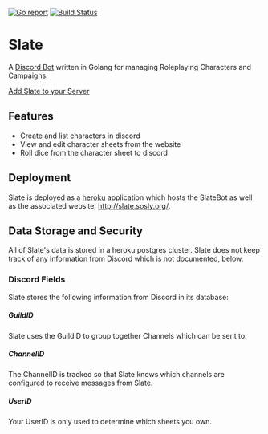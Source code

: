 [![Go report](http://goreportcard.com/badge/kkragenbrink/slate)](http://goreportcard.com/report/kkragenbrink/slate) 
[![Build Status](https://travis-ci.com/kkragenbrink/slate.svg?branch=master)](https://travis-ci.com/kkragenbrink/slate)

# Slate
A [Discord Bot](http://www.discordapp.com/) written in Golang for managing Roleplaying Characters and Campaigns.

[Add Slate to your Server](https://discordapp.com/oauth2/authorize?client_id=484419646901059594&scope=bot)

## Features
- Create and list characters in discord
- View and edit character sheets from the website
- Roll dice from the character sheet to discord

## Deployment
Slate is deployed as a [heroku](http://www.heroku.com) application which hosts the SlateBot as well as the associated 
website, http://slate.sosly.org/.

## Data Storage and Security
All of Slate's data is stored in a heroku postgres cluster. Slate does not keep track of any information from Discord 
which is not documented, below.

### Discord Fields
Slate stores the following information from Discord in its database:

##### GuildID
Slate uses the GuildID to group together Channels which can be sent to. 

##### ChannelID
The ChannelID is tracked so that Slate knows which channels are configured to receive messages from Slate.

##### UserID
Your UserID is only used to determine which sheets you own.